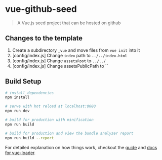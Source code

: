 # vue-github-seed

> A Vue.js seed project that can be hosted on github

## Changes to the template

1. Create a subdirectory `_vue` and move files from `vue init` into it
2. [config/index.js] Change `index` path to `../../index.html`
3. [config/index.js] Change `assetsRoot` to `../../`
4. [config/index.js] Change assetsPublicPath to ``

## Build Setup

``` bash
# install dependencies
npm install

# serve with hot reload at localhost:8080
npm run dev

# build for production with minification
npm run build

# build for production and view the bundle analyzer report
npm run build --report
```

For detailed explanation on how things work, checkout the [guide](http://vuejs-templates.github.io/webpack/) and [docs for vue-loader](http://vuejs.github.io/vue-loader).

